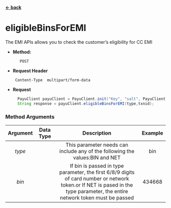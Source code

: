 
[**<- back**](https://github.com/payu-intrepos/web-sdk-java/blob/main/README.md)

# eligibleBinsForEMI
The EMI APIs allows you to check the customer’s eligibility for CC EMI

* **Method:**

         POST


*  **Request Header**

        Content-Type  multipart/form-data

* **Request**

  ```java
    PayuClient payuClient = PayuClient.init("Key", "salt", PayuClient.Environment.TEST);
    String response = payuClient.eligibleBinsForEMI(type,txnid);
  ```


### Method Arguments



| Argument |                                                                                  Data Type                                                                                   | Description| Example |
|:--------:|:----------:|:------------------------------------------------------------------------------------------------------------------------------------------------------------------:|:-------:|
|  *type*  |            |                                     This parameter needs can include any of the following the values:BIN and NET                                                 |   bin   |
|  *bin*   | |If bin is passed in type parameter, the first 6/8/9 digits of card number or network token.or If NET is pased in the type parameter, the entire network token must be passed | 434668  |